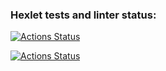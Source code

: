 ### Hexlet tests and linter status:
[![Actions Status](https://github.com/Idvri/docker-project-74/actions/workflows/hexlet-check.yml/badge.svg)](https://github.com/Idvri/docker-project-74/actions)

[![Actions Status](https://github.com/Idvri/docker-project-74/actions/workflows/push.yml/badge.svg)](https://github.com/Idvri/docker-project-74/actions)
